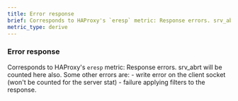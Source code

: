 ```yaml
---
title: Error response
brief: Corresponds to HAProxy's `eresp` metric: Response errors. srv_abrt will be counted here also. Responses denied because of security concerns.
metric_type: derive
---
```

### Error response

Corresponds to HAProxy's `eresp` metric: Response errors. srv_abrt will be counted here also.
     Some other errors are:
     - write error on the client socket (won't be counted for the server stat)
     - failure applying filters to the response.
